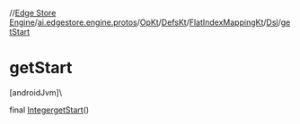 //[Edge Store Engine](../../../../../../index.md)/[ai.edgestore.engine.protos](../../../../index.md)/[OpKt](../../../index.md)/[DefsKt](../../index.md)/[FlatIndexMappingKt](../index.md)/[Dsl](index.md)/[getStart](get-start.md)

# getStart

[androidJvm]\

final [Integer](https://developer.android.com/reference/kotlin/java/lang/Integer.html)[getStart](get-start.md)()

